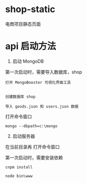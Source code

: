 # shop-static
电商项目静态页面

# api 启动方法


1. 启动 MongoDB

第一次启动时，需要导入数据库，shop

```
打开 MongoBooster 可视化界面工具


创建数据库 shop

导入 goods.json 和 users.json 数据

```

打开命令窗口
```
mongo --dbpath=c:\mongo
```

2. 启动服务器

在当前目录再 打开命令窗口

第一次启动时，需要安装依赖
```
cnpm install
```


```
node bin\www
```


